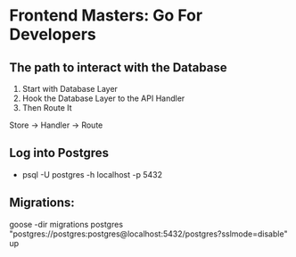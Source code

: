 # Frontend Masters: Go For Developers

## The path to interact with the Database

1. Start with Database Layer
2. Hook the Database Layer to the API Handler
3. Then Route It

Store -> Handler -> Route

## Log into Postgres

- psql -U postgres -h localhost -p 5432

## Migrations:
goose -dir migrations postgres "postgres://postgres:postgres@localhost:5432/postgres?sslmode=disable" up
